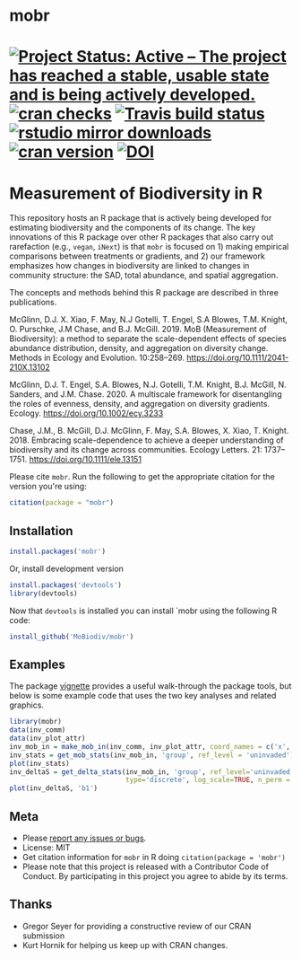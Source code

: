 # mobr
[![Project Status: Active – The project has reached a stable, usable state and is being actively developed.](https://www.repostatus.org/badges/latest/active.svg)](https://www.repostatus.org/#active)
[![cran checks](https://cranchecks.info/badges/worst/mobr)](https://cranchecks.info/pkgs/mobr)
[![Travis build status](https://travis-ci.org/MoBiodiv/mobr.svg?branch=master)](https://travis-ci.org/MoBiodiv/mobr)
[![rstudio mirror downloads](https://cranlogs.r-pkg.org/badges/mobr)](https://github.com/r-hub/cranlogs.app)
[![cran version](https://www.r-pkg.org/badges/version/mobr)](https://cran.r-project.org/package=mobr)
[![DOI](https://zenodo.org/badge/DOI/10.5281/zenodo.4014111.svg)](https://doi.org/10.5281/zenodo.4014111)
============

# Measurement of Biodiversity in R 

This repository hosts an R package that is actively being developed for 
estimating biodiversity and the components of its change. The key innovations of
this R package over other R packages that also carry out rarefaction (e.g.,
`vegan`, `iNext`) is that `mobr` is focused on 1) making empirical comparisons between 
treatments or gradients, and 2) our framework emphasizes how changes in 
biodiversity are linked to changes in community structure: the SAD, total
abundance, and spatial aggregation. 

The concepts and methods behind this R package are described in three publications.

McGlinn, D.J. X. Xiao, F. May, N.J Gotelli, T. Engel, S.A Blowes, T.M. Knight, O. Purschke, J.M Chase, and B.J. McGill. 2019. MoB (Measurement of Biodiversity): a method to separate the scale-dependent effects of species abundance distribution, density, and aggregation on diversity change. Methods in Ecology and Evolution. 10:258–269. https://doi.org/10.1111/2041-210X.13102

McGlinn, D.J. T. Engel, S.A. Blowes, N.J. Gotelli, T.M. Knight, B.J. McGill, N. Sanders, and J.M. Chase. 2020. A multiscale framework for disentangling the roles of evenness, density, and aggregation on diversity gradients. Ecology. https://doi.org/10.1002/ecy.3233

Chase, J.M., B. McGill, D.J. McGlinn, F. May, S.A. Blowes, X. Xiao, T. Knight. 2018. Embracing scale-dependence to achieve a deeper understanding of biodiversity and its change across communities. Ecology Letters. 21: 1737–1751. https://doi.org/10.1111/ele.13151 

Please cite `mobr`. Run the following to get the appropriate citation for the version you're using:

```r
citation(package = "mobr")
```

## Installation

```r
install.packages('mobr')
```

Or, install development version

```r
install.packages('devtools')
library(devtools)
```

Now that `devtools` is installed you can install `mobr using the following R code:

```r
install_github('MoBiodiv/mobr')
```

## Examples

The package [vignette](https://github.com/MoBiodiv/mobr/blob/master/vignettes/mobr_intro.pdf)
provides a useful walk-through the package tools, but below is some example code
that uses the two key analyses and related graphics. 

```r
library(mobr)
data(inv_comm)
data(inv_plot_attr)
inv_mob_in = make_mob_in(inv_comm, inv_plot_attr, coord_names = c('x', 'y'))
inv_stats = get_mob_stats(inv_mob_in, 'group', ref_level = 'uninvaded')
plot(inv_stats)
inv_deltaS = get_delta_stats(inv_mob_in, 'group', ref_level='uninvaded',
                             type='discrete', log_scale=TRUE, n_perm = 5)
plot(inv_deltaS, 'b1')
```

## Meta

* Please [report any issues or bugs](https://github.com/mobiodiv/mobr).
* License: MIT
* Get citation information for `mobr` in R doing `citation(package = 'mobr')`
* Please note that this project is released with a Contributor Code of Conduct. By participating in this project you agree to abide by its terms.

## Thanks

* Gregor Seyer for providing a constructive review of our CRAN submission
* Kurt Hornik for helping us keep up with CRAN changes. 